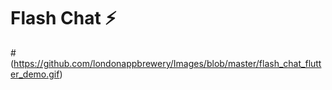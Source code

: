


# Flash Chat ⚡️


#(https://github.com/londonappbrewery/Images/blob/master/flash_chat_flutter_demo.gif)

